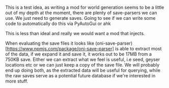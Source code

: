 This is a test idea, as writing a mod for world generation seems to be a little out of my depth at the moment, there are plenty of save-parsers we can use. We just need to generate saves. Going to see if we can write some code to automatically do this via PyAutoGui or ahk

This is less than ideal and really we would want a mod that injects.

When evaluating the save files it looks like (oni-save-parser)[https://www.npmjs.com/package/oni-save-parser] is able to extract most of the data, if we expand it and save it, it works out to be 17MB from a 750KB save. Either we can extract what we feel is useful, i.e seed, geyser locations etc or we can just keep a copy of the save file. We will probably end up doing both, as the extracted data will be useful for querying, while the raw saves serve as a potential future database if we're interested in more stuff.